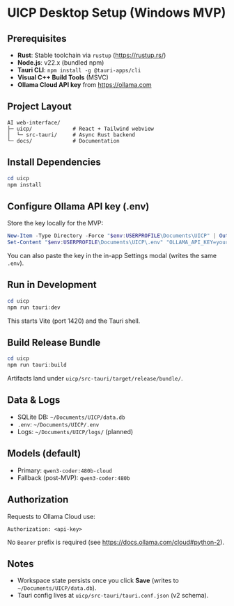 # UICP Desktop Setup (Windows MVP)

## Prerequisites
- **Rust**: Stable toolchain via `rustup` (https://rustup.rs/)
- **Node.js**: v22.x (bundled npm)
- **Tauri CLI**: `npm install -g @tauri-apps/cli`
- **Visual C++ Build Tools** (MSVC)
- **Ollama Cloud API key** from https://ollama.com

## Project Layout
```
AI web-interface/
├─ uicp/             # React + Tailwind webview
│  └─ src-tauri/     # Async Rust backend
└─ docs/             # Documentation
```

## Install Dependencies
```powershell
cd uicp
npm install
```

## Configure Ollama API key (.env)
Store the key locally for the MVP:
```powershell
New-Item -Type Directory -Force "$env:USERPROFILE\Documents\UICP" | Out-Null
Set-Content "$env:USERPROFILE\Documents\UICP\.env" "OLLAMA_API_KEY=your_key_here"
```
You can also paste the key in the in-app Settings modal (writes the same `.env`).

## Run in Development
```powershell
cd uicp
npm run tauri:dev
```
This starts Vite (port 1420) and the Tauri shell.

## Build Release Bundle
```powershell
cd uicp
npm run tauri:build
```
Artifacts land under `uicp/src-tauri/target/release/bundle/`.

## Data & Logs
- SQLite DB: `~/Documents/UICP/data.db`
- `.env`: `~/Documents/UICP/.env`
- Logs: `~/Documents/UICP/logs/` (planned)

## Models (default)
- Primary: `qwen3-coder:480b-cloud`
- Fallback (post-MVP): `qwen3-coder:480b`

## Authorization
Requests to Ollama Cloud use:
```
Authorization: <api-key>
```
No `Bearer` prefix is required (see https://docs.ollama.com/cloud#python-2).

## Notes
- Workspace state persists once you click **Save** (writes to `~/Documents/UICP/data.db`).
- Tauri config lives at `uicp/src-tauri/tauri.conf.json` (v2 schema).